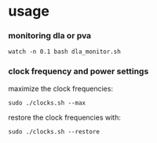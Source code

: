 # usage
### monitoring dla or pva
```
watch -n 0.1 bash dla_monitor.sh
```
### clock frequency and power settings
maximize the clock frequencies:
```
sudo ./clocks.sh --max
```
restore the clock frequencies with:
```
sudo ./clocks.sh --restore
```